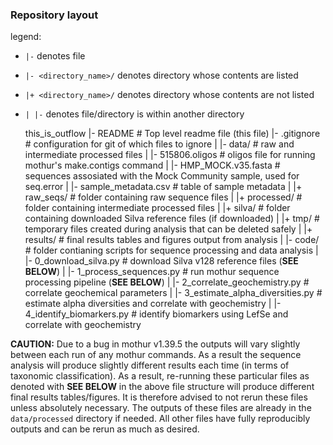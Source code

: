 ### Repository layout

legend:
* `|-` denotes file
* `|- <directory_name>/` denotes directory whose contents are listed
* `|+ <directory_name>/` denotes directory whose contents are not listed
* `| |-` denotes file/directory is within another directory


	this_is_outflow
	|- README	   				# Top level readme file (this file)
	|- .gitignore  				# configuration for git of which files to ignore
	|
	|- data/					# raw and intermediate processed files
	| |- 515806.oligos 				# oligos file for running mothur's make.contigs command
	| |- HMP_MOCK.v35.fasta 		# sequences assosiated with the Mock Community sample, used for seq.error
	| |- sample_metadata.csv 		# table of sample metadata
	| |+ raw_seqs/					# folder containing raw sequence files
	| |+ processed/					# folder containing intermediate processed files
	| |+ silva/						# folder containing downloaded Silva reference files (if downloaded)
	| |+ tmp/						# temporary files created during analysis that can be deleted safely
	|
	|+ results/					# final results tables and figures output from analysis
	|
	|- code/					# folder contianing scripts for sequence processing and data analysis
	| |- 0_download_silva.py  				# download Silva v128 reference files (**SEE BELOW**)
	| |- 1_process_sequences.py 			# run mothur sequence processing pipeline (**SEE BELOW**)
	| |- 2_correlate_geochemistry.py 		# correlate geochemical parameters
	| |- 3_estimate_alpha_diversities.py 	# estimate alpha diversities and correlate with geochemistry
	| |- 4_identify_biomarkers.py 			# identify biomarkers using LefSe and correlate with geochemistry
	


**CAUTION:** Due to a bug in mothur v1.39.5 the outputs will vary slightly between each run of any mothur commands. As a result the sequence analysis will produce slightly different results each time (in terms of taxonomic classification). As a result, re-running these particular files as denoted with **SEE BELOW** in the above file structure will produce different final results tables/figures. It is therefore advised to not rerun these files unless absolutely necessary. The outputs of these files are already in the `data/processed` directory if needed. All other files have fully reproducibly outputs and can be rerun as much as desired.
